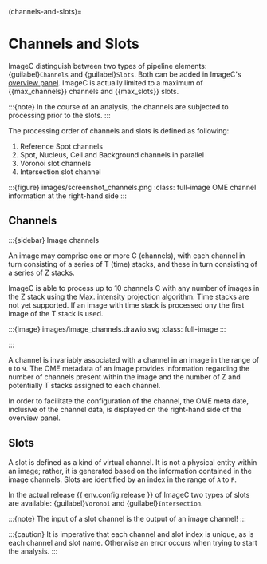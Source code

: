 (channels-and-slots)=
# Channels and Slots

ImageC distinguish between two types of pipeline elements: {guilabel}`Channels` and {guilabel}`Slots`.
Both can be added in ImageC's [overview panel](overview-panel).
ImageC is actually limited to a maximum of {{max_channels}} channels and {{max_slots}} slots.

:::{note}
In the course of an analysis, the channels are subjected to processing prior to the slots.
:::

The processing order of channels and slots is defined as following:
1. Reference Spot channels
2. Spot, Nucleus, Cell and Background channels in parallel
3. Voronoi slot channels
4. Intersection slot channel 

:::{figure} images/screenshot_channels.png
:class: full-image
OME channel information at the right-hand side
:::


## Channels

:::{sidebar} Image channels

An image may comprise one or more C (channels), with each channel in turn consisting of a series of T (time) stacks, and these in turn consisting of a series of Z stacks.

ImageC is able to process up to 10 channels C with any number of images in the Z stack using the Max. intensity projection algorithm.
Time stacks are not yet supported.
If an image with time stack is processed ony the first image of the T stack is used.


:::{image} images/image_channels.drawio.svg
:class: full-image
:::

:::

A channel is invariably associated with a channel in an image in the range of `0` to `9`.
The OME metadata of an image provides information regarding the number of channels present within the image and the number of Z and potentially T stacks assigned to each channel.

In order to facilitate the configuration of the channel, the OME meta date, inclusive of the channel data, is displayed on the right-hand side of the overview panel.



## Slots

A slot is defined as a kind of virtual channel. It is not a physical entity within an image; rather, it is generated based on the information contained in the image channels.
Slots are identified by an index in the range of `A` to `F`.

In the actual release {{ env.config.release }} of ImageC two types of slots are available: {guilabel}`Voronoi` and {guilabel}`Intersection`.


:::{note}
The input of a slot channel is the output of an image channel!
:::

:::{caution}
It is imperative that each channel and slot index is unique, as is each channel and slot name.
Otherwise an error occurs when trying to start the analysis.
:::